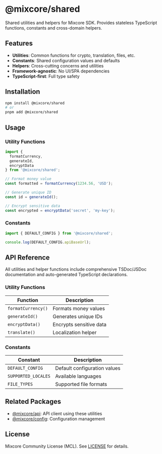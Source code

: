 # @mixcore/shared

Shared utilities and helpers for Mixcore SDK. Provides stateless TypeScript functions, constants and cross-domain helpers.

## Features

- **Utilities**: Common functions for crypto, translation, files, etc.
- **Constants**: Shared configuration values and defaults
- **Helpers**: Cross-cutting concerns and utilities
- **Framework-agnostic**: No UI/SPA dependencies
- **TypeScript-first**: Full type safety

## Installation

```bash
npm install @mixcore/shared
# or
pnpm add @mixcore/shared
```

## Usage

### Utility Functions

```typescript
import {
  formatCurrency,
  generateId,
  encryptData
} from '@mixcore/shared';

// Format money value
const formatted = formatCurrency(1234.56, 'USD');

// Generate unique ID
const id = generateId();

// Encrypt sensitive data
const encrypted = encryptData('secret', 'my-key');
```

### Constants

```typescript
import { DEFAULT_CONFIG } from '@mixcore/shared';

console.log(DEFAULT_CONFIG.apiBaseUrl);
```

## API Reference

All utilities and helper functions include comprehensive TSDoc/JSDoc documentation and auto-generated TypeScript declarations.

### Utility Functions

| Function | Description |
|----------|-------------|
| `formatCurrency()` | Formats money values |
| `generateId()` | Generates unique IDs |
| `encryptData()` | Encrypts sensitive data |
| `translate()` | Localization helper |

### Constants

| Constant | Description |
|----------|-------------|
| `DEFAULT_CONFIG` | Default configuration values |
| `SUPPORTED_LOCALES` | Available languages |
| `FILE_TYPES` | Supported file formats |

## Related Packages

- [@mixcore/api](https://github.com/mixcore/javascript-sdk/tree/main/packages/api): API client using these utilities
- [@mixcore/config](https://github.com/mixcore/javascript-sdk/tree/main/packages/config): Configuration management

## License

Mixcore Community License (MCL). See [LICENSE](../../LICENSE) for details.
